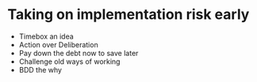 # Taking on implementation risk early
* Timebox an idea
* Action over Deliberation
* Pay down the debt now to save later
* Challenge old ways of working
* BDD the why
